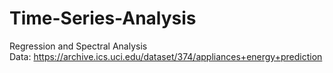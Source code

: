 # Time-Series-Analysis
Regression and Spectral Analysis  
Data: https://archive.ics.uci.edu/dataset/374/appliances+energy+prediction

